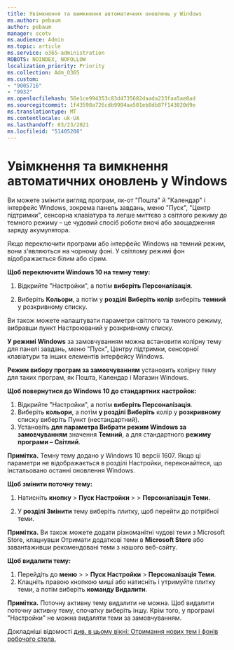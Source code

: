 ```yaml
---
title: Увімкнення та вимкнення автоматичних оновлень у Windows
ms.author: pebaum
author: pebaum
manager: scotv
ms.audience: Admin
ms.topic: article
ms.service: o365-administration
ROBOTS: NOINDEX, NOFOLLOW
localization_priority: Priority
ms.collection: Adm_O365
ms.custom:
- "9005716"
- "9932"
ms.openlocfilehash: 56e1ce994353c83d4735682daada233faa5ae8ad
ms.sourcegitcommit: 1f43598a726cdb9904aa501eb8db87f143020d9e
ms.translationtype: MT
ms.contentlocale: uk-UA
ms.lasthandoff: 03/23/2021
ms.locfileid: "51405208"
---
```

# <a name="turn-on-and-off-automatic-updates-in-windows"></a>Увімкнення та вимкнення автоматичних оновлень у Windows

Ви можете змінити вигляд програм, як-от "Пошта" й "Календар" і інтерфейс Windows, зокрема панель завдань, меню "Пуск", "Центр підтримки", сенсорна клавіатура та легше миттєво з світлого режиму до темного режиму – це чудовий спосіб роботи вночі або заощадження заряду акумулятора.  

Якщо переключити програми або інтерфейс Windows на темний режим, вони з'являються на чорному фоні. У світлому режимі фон відображається білим або сірим.
 
**Щоб переключити Windows 10 на темну тему:**

1. Відкрийте "Настройки", а потім **виберіть Персоналізація**.
  
1. Виберіть **Кольори**, а потім у **розділі Виберіть колір** виберіть **темний** у розкривному списку.

Ви також можете налаштувати параметри світлого  та темного режиму, вибравши пункт Настроюваний у розкривному списку.

**У режимі Windows** за замовчуванням можна встановити колірну тему для панелі завдань, меню "Пуск", Центру підтримки, сенсорної клавіатури та інших елементів інтерфейсу Windows.  

**Режим вибору програм за замовчуванням** установить колірну тему для таких програм, як Пошта, Календар і Магазин Windows.
 
**Щоб повернутися до Windows 10 до стандартних настройок:**

1. Відкрийте "Настройки", а потім **виберіть Персоналізація**.  
1. Виберіть **кольори**, а потім **у розділі Виберіть** колір у **розкривному** списку виберіть Пункт (нестандартний).  
1. Установіть **для параметра Вибрати режим Windows за замовчуванням** значення **Темний**, а для стандартного **режиму програми –** **Світлий**.

**Примітка.** Темну тему додано у Windows 10 версії 1607. Якщо ці параметри не відображається в розділі Настройки, переконайтеся, що інстальовано останні оновлення Windows.

**Щоб змінити поточну тему:**

1. Натисніть **кнопку**  >  **Пуск Настройки**  >    >  **Персоналізація Теми.**  

1. У **розділі Змінити** тему виберіть плитку, щоб перейти до потрібної теми. 

**Примітка.** Ви також можете додати різноманітні чудові теми з Microsoft Store, клацнувши Отримати додаткові теми в **Microsoft Store** або завантаживши рекомендовані теми з нашого веб-сайту.

**Щоб видалити тему:**

1. Перейдіть до **меню**  >    >  **Пуск Настройки**  >  **Персоналізація Теми**. 
1. Клацніть правою кнопкою миші або натисніть і утримуйте плитку теми, а потім виберіть **команду Видалити**. 

**Примітка.** Поточну активну тему видалити не можна. Щоб видалити поточну активну тему, спочатку виберіть іншу. Крім того, у програмі "Настройки" не можна видаляти теми за замовчуванням.

Докладніші відомості [див. в цьому вікні: Отримання нових тем і фонів робочого стола.](https://support.microsoft.com/windows/get-new-themes-and-desktop-backgrounds-09e3e0a6-02e3-5ecd-22a1-5d048e3cb0d3)

